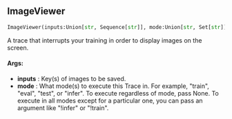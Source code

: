 ## ImageViewer
```python
ImageViewer(inputs:Union[str, Sequence[str]], mode:Union[str, Set[str]]=('eval', 'test')) -> None
```
A trace that interrupts your training in order to display images on the screen.

#### Args:

* **inputs** :  Key(s) of images to be saved.
* **mode** :  What mode(s) to execute this Trace in. For example, "train", "eval", "test", or "infer". To execute            regardless of mode, pass None. To execute in all modes except for a particular one, you can pass an argument            like "!infer" or "!train".    